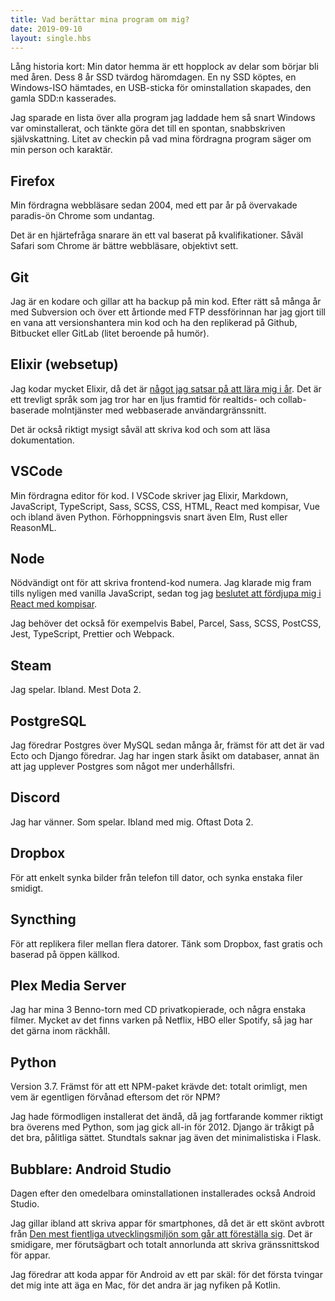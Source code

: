 ```yaml
---
title: Vad berättar mina program om mig?
date: 2019-09-10
layout: single.hbs
---
```


Lång historia kort: Min dator hemma är ett hopplock av delar som börjar bli med åren. Dess 8 år SSD tvärdog häromdagen. En ny SSD köptes, en Windows-ISO hämtades, en USB-sticka för ominstallation skapades, den gamla SDD:n kasserades.

Jag sparade en lista över alla program jag laddade hem så snart Windows var ominstallerat, och tänkte göra det till en spontan, snabbskriven självskattning. Litet av checkin på vad mina fördragna program säger om min person och karaktär.

## Firefox

Min fördragna webbläsare sedan 2004, med ett par år på övervakade paradis-ön Chrome som undantag.

Det är en hjärtefråga snarare än ett val baserat på kvalifikationer. Såväl Safari som Chrome är bättre webbläsare, objektivt sett.

## Git

Jag är en kodare och gillar att ha backup på min kod. Efter rätt så många år med Subversion och över ett årtionde med FTP dessförinnan har jag gjort till en vana att versionshantera min kod och ha den replikerad på Github, Bitbucket eller GitLab (litet beroende på humör).

## Elixir (websetup)

Jag kodar mycket Elixir, då det är [något jag satsar på att lära mig i år][1]. Det är ett trevligt språk som jag tror har en ljus framtid för realtids- och collab-baserade molntjänster med webbaserade användargränssnitt.

Det är också riktigt mysigt såväl att skriva kod och som att läsa dokumentation.

## VSCode

Min fördragna editor för kod. I VSCode skriver jag Elixir, Markdown, JavaScript, TypeScript, Sass, SCSS, CSS, HTML, React med kompisar, Vue och ibland även Python. Förhoppningsvis snart även Elm, Rust eller ReasonML.

## Node

Nödvändigt ont för att skriva frontend-kod numera. Jag klarade mig fram tills nyligen med vanilla JavaScript, sedan tog jag [beslutet att fördjupa mig i React med kompisar][3].

Jag behöver det också för exempelvis Babel, Parcel, Sass, SCSS, PostCSS, Jest, TypeScript, Prettier och Webpack.

## Steam

Jag spelar. Ibland. Mest Dota 2.

## PostgreSQL

Jag föredrar Postgres över MySQL sedan många år, främst för att det är vad Ecto och Django föredrar. Jag har ingen stark åsikt om databaser, annat än att jag upplever Postgres som något mer underhållsfri.

## Discord

Jag har vänner. Som spelar. Ibland med mig. Oftast Dota 2.

## Dropbox

För att enkelt synka bilder från telefon till dator, och synka enstaka filer smidigt.

## Syncthing

För att replikera filer mellan flera datorer. Tänk som Dropbox, fast gratis och baserad på öppen källkod.

## Plex Media Server

Jag har mina 3 Benno-torn med CD privatkopierade, och några enstaka filmer. Mycket av det finns varken på Netflix, HBO eller Spotify, så jag har det gärna inom räckhåll.

## Python

Version 3.7. Främst för att ett NPM-paket krävde det: totalt orimligt, men vem är egentligen förvånad eftersom det rör NPM?

Jag hade förmodligen installerat det ändå, då jag fortfarande kommer riktigt bra överens med Python, som jag gick all-in för 2012. Django är tråkigt på det bra, pålitliga sättet. Stundtals saknar jag även det minimalistiska i Flask.

## Bubblare: Android Studio

Dagen efter den omedelbara ominstallationen installerades också Android Studio. 

Jag gillar ibland att skriva appar för smartphones, då det är ett skönt avbrott från [Den mest fientliga utvecklingsmiljön som går att föreställa sig][2]. Det är smidigare, mer förutsägbart och totalt annorlunda att skriva gränssnittskod för appar.

Jag föredrar att koda appar för Android av ett par skäl: för det första tvingar det mig inte att äga en Mac, för det andra är jag nyfiken på Kotlin.


[1]: /2019/elixir/
[2]: https://news.ycombinator.com/item?id=1083244
[3]: /2019/react-redux/